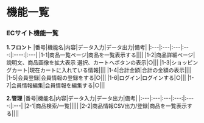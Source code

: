 # 機能一覧
### ECサイト機能一覧
**1.フロント**
|番号|機能名|内容|データ入力|データ出力|備考|
|:---|:---|:---|:---:|:----:|:---|
|1-1|商品一覧ページ|商品を一覧表示する||||
|1-2|商品詳細ページ|説明文、商品画像を拡大表示
選択、カートへボタンの表示|○|||
|1-3|ショッピングカート|現在カートに入れている情報||||
|1-4|合計金額|合計の金額の表示||||
|1-5|会員登録|会員情報の登録をする|○|||
|1-6|ログイン|ログインする|○|||
|1-7|会員情報編集|会員情報を編集する|○|||

**2.管理**
|番号|機能名|内容|データ入力|データ出力|備考|
|:---|:---|:---|:---:|:----:|:---|
|2-1|商品検索/一覧|||||
|2-2|商品情報CSV出力/登録|商品を一覧表示する||||
